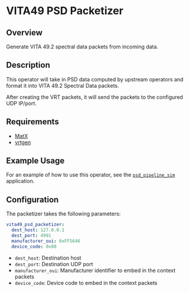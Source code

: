 <!--
SPDX-FileCopyrightText: 2024 Valley Tech Systems, Inc.
SPDX-License-Identifier: Apache-2.0
-->

# VITA49 PSD Packetizer

## Overview

Generate VITA 49.2 spectral data packets from incoming data.

## Description

This operator will take in PSD data computed by upstream operators
and format it into VITA 49.2 Spectral Data packets.

After creating the VRT packets, it will send the packets to the configured
UDP IP/port.

## Requirements

- [MatX](https://github.com/NVIDIA/MatX)
- [vrtgen](https://github.com/Geontech/vrtgen)

## Example Usage

For an example of how to use this operator, see the
[`psd_pipeline_sim`](../../applications/psd_pipeline_sim) application.

## Configuration

The packetizer takes the following parameters:

```yaml
vita49_psd_packetizer:
  dest_host: 127.0.0.1
  dest_port: 4991
  manufacturer_oui: 0xFF5646
  device_code: 0x80
```

- `dest_host`: Destination host
- `dest_port`: Destination UDP port
- `manufacturer_oui`: Manufacturer identifier to embed in the context packets
- `device_code`: Device code to embed in the context packets
